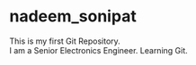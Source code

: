 # nadeem_sonipat
This is my first Git Repository.
<br>
I am a Senior Electronics Engineer.
Learning Git.